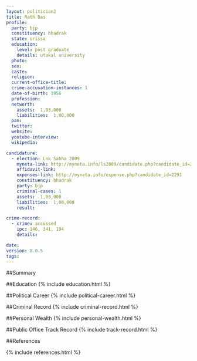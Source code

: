 ```yaml
---
layout: politician2
title: Rath Das
profile: 
  party: bjp
  constituency: bhadrak
  state: orissa
  education: 
    level: post graduate
    details: utakal university
  photo: 
  sex: 
  caste: 
  religion: 
  current-office-title: 
  crime-accusation-instances: 1
  date-of-birth: 1956
  profession: 
  networth: 
    assets:  1,03,000
    liabilities:  1,00,000
  pan: 
  twitter: 
  website: 
  youtube-interview: 
  wikipedia: 

candidature: 
  - election: Lok Sabha 2009
    myneta-link: http://myneta.info/ls2009/candidate.php?candidate_id=2291
    affidavit-link: 
    expenses-link: http://myneta.info/expense.php?candidate_id=2291
    constituency: bhadrak 
    party: bjp
    criminal-cases: 1
    assets:  1,03,000
    liabilities:  1,00,000
    result:  

crime-record: 
  - crime: accussed
    ipc: 146, 341, 194
    details:    

date: 
version: 0.0.5
tags: 
---
```

##Summary


##Education
{% include education.html %}


##Political Career
{% include political-career.html %}


##Criminal Record
{% include criminal-record.html %}


##Personal Wealth
{% include personal-wealth.html %}


##Public Office Track Record
{% include track-record.html %}


##References


{% include references.html %}
